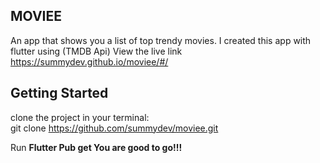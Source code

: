 ## MOVIEE
An app that shows you a list of top trendy movies. I created this app with flutter using (TMDB Api)
View the live link https://summydev.github.io/moviee/#/

## Getting Started
clone the project in your terminal: <br>
git clone https://github.com/summydev/moviee.git   <br>

Run <b>Flutter Pub get<b>
You are good to go!!!
